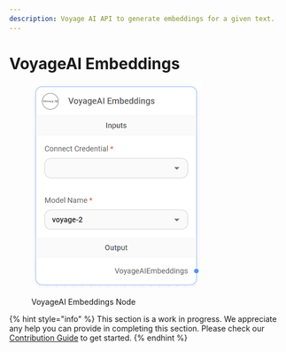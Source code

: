 ```yaml
---
description: Voyage AI API to generate embeddings for a given text.
---
```


# VoyageAI Embeddings

<figure><img src="../../../.gitbook/assets/image (3) (1) (1) (1) (1).png" alt="" width="307"><figcaption><p>VoyageAI Embeddings Node</p></figcaption></figure>

{% hint style="info" %}
This section is a work in progress. We appreciate any help you can provide in completing this section. Please check our [Contribution Guide](../../../CONTRIBUTING.md) to get started.
{% endhint %}

